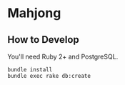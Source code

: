 # Mahjong

## How to Develop

You'll need Ruby 2+ and PostgreSQL.

    bundle install
    bundle exec rake db:create

